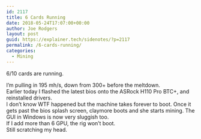 ```yaml
---
id: 2117
title: 6 Cards Running
date: 2018-05-24T17:07:00+00:00
author: Joe Rodgers
layout: post
guid: https://explainer.tech/sidenotes/?p=2117
permalink: /6-cards-running/
categories:
  - Mining
---
```

6/10 cards are running.

<div dir="auto">
</div>

<div dir="auto">
  I&#8217;m pulling in 195 mh/s, down from 300+ before the meltdown.
</div>

<div dir="auto">
</div>

<div dir="auto">
  Earlier today I flashed the latest bios onto the ASRock H110 Pro BTC+, and reinstalled drivers.
</div>

<div dir="auto">
</div>

<div dir="auto">
  I don&#8217;t know WTF happened but the machine takes forever to boot. Once it gets past the bios splash screen, claymore boots and she starts mining. The GUI in Windows is now very sluggish too.
</div>

<div dir="auto">
</div>

<div dir="auto">
  If I add more than 6 GPU, the rig won&#8217;t boot.
</div>

<div dir="auto">
</div>

<div dir="auto">
  Still scratching my head.
</div>